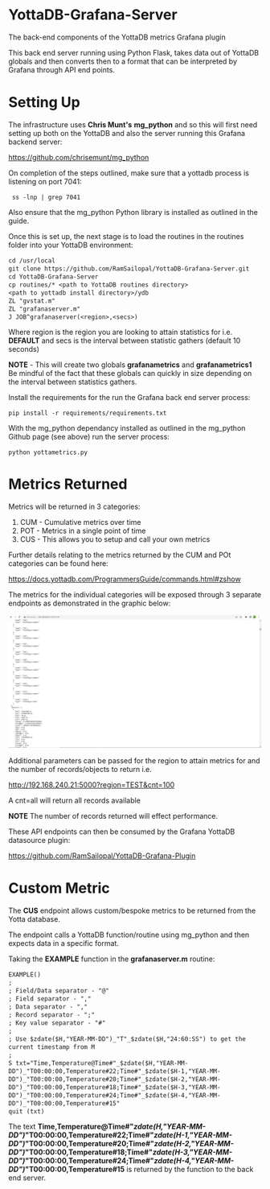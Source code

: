 # YottaDB-Grafana-Server

The back-end components of the YottaDB metrics Grafana plugin

This back end server running using Python Flask, takes data out of YottaDB globals and then converts then to a format that can be interpreted by Grafana through API end points.

# Setting Up

The infrastructure uses **Chris Munt's** **mg_python** and so this will first need setting up both on the YottaDB and also the server running this Grafana backend server:

https://github.com/chrisemunt/mg_python

On completion of the steps outlined, make sure that a yottadb process is listening on port 7041:
   
     ss -lnp | grep 7041
     
Also ensure that the mg_python Python library is installed as outlined in the guide.

Once this is set up, the next stage is to load the routines in the routines folder into your YottaDB environment:

    cd /usr/local
    git clone https://github.com/RamSailopal/YottaDB-Grafana-Server.git
    cd YottaDB-Grafana-Server
    cp routines/* <path to YottaDB routines directory>
    <path to yottadb install directory>/ydb
    ZL "gvstat.m"
    ZL "grafanaserver.m"
    J JOB^grafanaserver(<region>,<secs>)
    
Where region is the region you are looking to attain statistics for i.e. **DEFAULT** and secs is the interval between statistic gathers (default 10 seconds)

**NOTE** - This will create two globals **grafanametrics** and **grafanametrics1** Be mindful of the fact that these globals can quickly in size depending on the interval between statistics gathers.

Install the requirements for the run the Grafana back end server process:

    pip install -r requirements/requirements.txt
    
With the mg_python dependancy installed as outlined in the mg_python Github page (see above) run the server process:

    python yottametrics.py
    
# Metrics Returned

Metrics will be returned in 3 categories:

1) CUM - Cumulative metrics over time
2) POT - Metrics in a single point of time
3) CUS - This allows you to setup and call your own metrics

Further details relating to the metrics returned by the CUM and POt categories can be found here:

https://docs.yottadb.com/ProgrammersGuide/commands.html#zshow

The metrics for the individual categories will be exposed through 3 separate endpoints as demonstrated in the graphic below:

![Alt text](Grafanaserver.JPG?raw=true "Backend server")

Additional parameters can be passed for the region to attain metrics for and the number of records/objects to return i.e.

http://192.168.240.21:5000?region=TEST&cnt=100

A cnt=all will return all records available

**NOTE** The number of records returned will effect performance.

These API endpoints can then be consumed by the Grafana YottaDB datasource plugin:

https://github.com/RamSailopal/YottaDB-Grafana-Plugin

# Custom Metric

The **CUS** endpoint allows custom/bespoke metrics to be returned from the Yotta database.

The endpoint calls a YottaDB function/routine using mg_python and then expects data in a specific format.

Taking the **EXAMPLE** function in the **grafanaserver.m** routine:

    EXAMPLE()
    ;
    ; Field/Data separator - "@"
    ; Field separator - ","
    ; Data separator - ","
    ; Record separator - ";"
    ; Key value separator - "#"
    ;
    ; Use $zdate($H,"YEAR-MM-DD")_"T"_$zdate($H,"24:60:SS") to get the current timestamp from M
    ;
    S txt="Time,Temperature@Time#"_$zdate($H,"YEAR-MM-DD")_"T00:00:00,Temperature#22;Time#"_$zdate($H-1,"YEAR-MM-DD")_"T00:00:00,Temperature#20;Time#"_$zdate($H-2,"YEAR-MM-DD")_"T00:00:00,Temperature#18;Time#"_$zdate($H-3,"YEAR-MM-DD")_"T00:00:00,Temperature#24;Time#"_$zdate($H-4,"YEAR-MM-DD")_"T00:00:00,Temperature#15"
    quit (txt)
    
The text **Time,Temperature@Time#"_$zdate($H,"YEAR-MM-DD")_"T00:00:00,Temperature#22;Time#"_$zdate($H-1,"YEAR-MM-DD")_"T00:00:00,Temperature#20;Time#"_$zdate($H-2,"YEAR-MM-DD")_"T00:00:00,Temperature#18;Time#"_$zdate($H-3,"YEAR-MM-DD")_"T00:00:00,Temperature#24;Time#"_$zdate($H-4,"YEAR-MM-DD")_"T00:00:00,Temperature#15** is returned by the function to the back end server.







